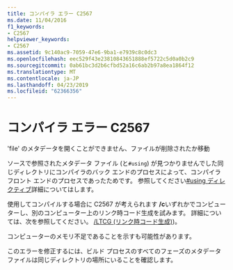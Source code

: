 ```yaml
---
title: コンパイラ エラー C2567
ms.date: 11/04/2016
f1_keywords:
- C2567
helpviewer_keywords:
- C2567
ms.assetid: 9c140ac9-7059-47e6-9ba1-e7939c8c0dc3
ms.openlocfilehash: eec529f43e23810843651888ef5722c5d0a0b2c9
ms.sourcegitcommit: 0ab61bc3d2b6cfbd52a16c6ab2b97a8ea1864f12
ms.translationtype: MT
ms.contentlocale: ja-JP
ms.lasthandoff: 04/23/2019
ms.locfileid: "62366356"
---
```

# <a name="compiler-error-c2567"></a>コンパイラ エラー C2567

'file' のメタデータを開くことができません、ファイルが削除されたか移動

ソースで参照されたメタデータ ファイル (と`#using`) が見つかりませんでした同じディレクトリにコンパイラのバック エンドのプロセスによって、コンパイラ フロント エンドのプロセスであったためです。 参照してください[#using ディレクティブ](../../preprocessor/hash-using-directive-cpp.md)詳細についてはします。

使用してコンパイルする場合に C2567 が考えられます **/c**いずれかでコンピューターし、別のコンピューター上のリンク時コード生成を試みます。 詳細については、次を参照してください。 [/LTCG (リンク時コード生成)](../../build/reference/ltcg-link-time-code-generation.md))。

コンピューターのメモリ不足であることを示すも可能性があります。

このエラーを修正するには、ビルド プロセスのすべてのフェーズのメタデータ ファイルは同じディレクトリの場所にいることを確認します。
